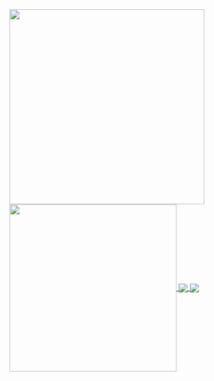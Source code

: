 
<a href="https://github.com/manojprabakarr">
<img  align height="350em" src="https://github-readme-stats.vercel.app/api/top-langs/?username=manojprabakarr&langs_count=8&theme=tokyonight"/>
</a>

<a href="https://github.com/manojprabakarr">
<img  align="center"  height="300em" src="https://github-readme-stats.vercel.app/api?username=manojprabakarr&show_icons=true&theme=tokyonight&&count_private=true&include_all_commits=true"/> 
</a>



<a href="https://github.com/manojprabakarr/snapchat-clone">
  <img align="center" src="https://github-readme-stats.vercel.app/api/pin/?username=manojprabakarr&repo=snapchat-clone&theme=tokyonight" />
</a>
<a href="https://github.com/anuraghazra/covid-tracker">
  <img align="center" src="https://github-readme-stats.vercel.app/api/pin/?username=manojprabakarr&repo=covid-tracker&theme=tokyonight" />
</a>